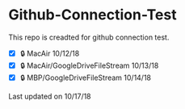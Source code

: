 # Github-Connection-Test

This repo is creadted for github connection test.

- [x] :lock: MacAir 10/12/18
- [x] :lock: MacAir/GoogleDriveFileStream 10/13/18
- [x] :lock: MBP/GoogleDriveFileStream 10/14/18

Last updated  on 10/17/18
